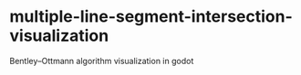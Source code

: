 # multiple-line-segment-intersection-visualization
Bentley–Ottmann algorithm visualization in godot

